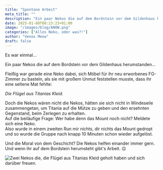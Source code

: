 ```yaml
---
title: "Spontane Arbeit"
meta_title: ""
description: "Ein paar Nekos die auf dem Bordstein vor dem Gildenhaus herumstanden"
date: 2025-01-08T08:23:23+01:00
image: "/images/blog/ANOW.png"
categories: ["Alles Neko, oder was?!"]
author: "Venox Meow"
draft: false
---
```


Es war einmal...

Ein paar Nekos die auf dem Bordstein vor dem Gildenhaus herumstanden...

Fleißig war gerade eine Neko dabei, sich Möbel für ihr neu erworbenes FG-Zimmer zu basteln, als sie mit großem Unmut feststellen musste, dass ihr eine seltene Mat fehlte:

*Die Flügel aus Titanias Kleid.*

Doch die Nekos wären nicht die Nekos, hätten sie sich nicht in Windeseile zusammengetan, um Titania auf die Mütze zu geben und den ersehnten Gegenstand, beim Zerlegen zu erhalten.  
Auf die beiläufige Frage: Wer habe denn das Mount noch nicht? Meldete sich eine Neko.  
Also wurde in einem zweiten Run mir nichts, dir nichts das Mount gedropt und so wurde die Gruppe nach knapp 10 Minuten schon wieder aufgelöst.

Und die Moral von dem Geschicht? Die Nekos helfen einander immer gern. Und wenn ihr auf dem Bordstein herumsteht gibt's Arbeit. 😉

![Zwei Nekos die, die Flügel aus Titanias Kleid geholt haben und sich darüber freuen.](images/blog/screenshots/1736493758-ANOW_SpontaneArbeit.jpeg)